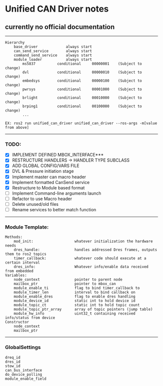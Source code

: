 # Unified CAN Driver notes
## currently no official documentation
********************************************************************************

	Hierarchy
		base_driver				always start
		can_send_service		always start
		command_send_service	always start
		module_loader			always start
			ms5837			conditional		00000001	(Subject to change)
			dvl				conditional		00000010	(Subject to change)
			embedsys		conditional		00000100	(Subject to change)
			pwrsys			conditional		00001000	(Subject to change)
			brlight			conditional		00010000 	(Subject to change)
			brping1			conditional		00100000	(Subject to change)
			...

	EX: ros2 run unified_can_driver unified_can_driver --ros-args -m[value from above]
********************************************************************************

### TODO:	
- [x] IMPLEMENT DEFINED MBOX_INTERFACE***
- [x] RESTRUCTURE HANDLERS -> HANDLER TYPE SUBCLASS
- [x] ADD GLOBAL CONFIG/VARS FILE
- [x] DVL & Pressure initiation stage
- [x] Implement master can macro header
- [x] Implement formatted CanSend service
- [x] Restructure to Module based format
- [ ] Implement Command-line arguments launch
- [ ] Refactor to use Macro header
- [ ] Delete unused/old files
- [ ] Rename services to better match function

********************************************************************************
### Module Template:
	Methods:
		mod_init: 					whatever initialization the hardware needs
		dres_handle: 				handles addressed Dres frames, outputs them to ros2 topics
		timer_callback: 			whatever code should execute at a certain interval
		dres_info:					Whatever info/enable data received from embedded
	Variables:
		node_context				pointer to parent node
		mailbox_ptr					pointer to mbox_can
		module_enable_ti 			flag to bind timer_callback to 
		module_timer_len			interval to bind callback on
		module_enable_dres 			flag to enable dres handling
		module_device_id 			static int to hold device id
		module_topic_ct 	 		static int to hold topic count
		module_topic_ptr_array 		array of topic pointers (jump table)
		module_hw_info				uint32_t containing received info/status from device
	Constructor
		node_context
		mailbox_ptr
********************************************************************************
### GlobalSettings
	dreq_id
	dres_id
	stow_id
	can_bus_interface
	do_device_polling
	module_enable_field
